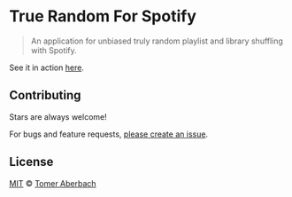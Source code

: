 # True Random For Spotify

> An application for unbiased truly random playlist and library shuffling with Spotify.

See it in action [here](https://tomeraberba.ch/spotify-true-random).

## Contributing

Stars are always welcome!

For bugs and feature requests, [please create an issue](https://github.com/TomerAberbach/spotify-true-random/issues/new).

## License

[MIT](https://github.com/TomerAberbach/spotify-true-random/blob/main/license) © [Tomer Aberbach](https://github.com/TomerAberbach)
